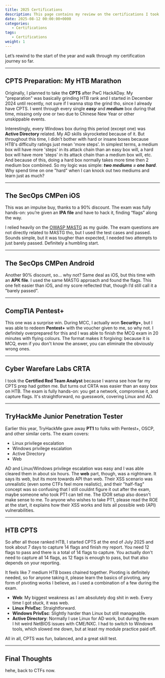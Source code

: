 ```yaml
---
title: 2025 Certifications
description: This page contains my review on the certifications I took this year, including CMPen (iOS & Android), Pentest+, CRTA, PT1 and CPTS.
date: 2025-08-12 00:00:00+0000
categories:
   - Certifications
tags:
   - Certifications
weight: 1     
---
```

Let’s rewind to the start of the year and walk through my certification journey so far. 

---

## **CPTS Preparation: My HTB Marathon**  

Originally, I planned to take the **CPTS** after PwC HackADay. My "preparation" was basically grinding HTB rank and I started in December 2024 until recently, not sure if I wanna stop the grind tho, since I already have CPTS. I went through every single ***easy*** and ***medium*** box during that time, missing only one or two due to Chinese New Year or other unskippable events.  

Interestingly, every Windows box during this period (except one) was **Active Directory** related. My AD skills skyrocketed because of it. But throughout this time, I didn't bother with hard or insane boxes because HTB's difficulty ratings just mean 'more steps'. In simplest terms, a medium box will have more 'steps' in its attack chain than an easy box will, a hard box will have more 'steps' in its attack chain than a medium box will, etc. And because of this, doing a hard box normally takes more time then 2 medium box combined. So my logic was simple: ***two mediums = one hard***. Why spend time on one "hard" when I can knock out two mediums and learn just as much?  

---

## **The SecOps CMPen iOS**  

This was an impulse buy, thanks to a 90% discount. The exam was fully hands-on: you’re given an **IPA file** and have to hack it, finding “flags” along the way.  

I relied heavily on the [OWASP MASTG](https://mas.owasp.org/MASTG/) as my guide. The exam questions are not directly related to MASTG tho, but I used the test cases and passed. Sounds simple, but it was tougher than expected, I needed two attempts to just barely passed. Definitely a humbling start.  

---

## **The SecOps CMPen Android**  

Another 90% discount, so… why not? Same deal as iOS, but this time with an **APK file**. I used the same MASTG approach and found the flags. This one felt easier than iOS, and my score reflected that, though I’d still call it a "barely passed".  

---

## **CompTIA Pentest+**  

This one was a surprise win. During MCC, I actually won **Security+**, but I was able to redeem **Pentest+** with the voucher given to me, so why not. I definitely overprepared for this and I was able to  finish the MCQ exam in 20 minutes with flying colours. The format makes it forgiving: because it is MCQ, even if you don't know the answer, you can eliminate the obviously wrong ones.  

---

## **Cyber Warefare Labs CRTA**  

I took the **Certified Red Team Analyst** because I wanna see  how far my CPTS prep had gotten me. But turns out CRTA was easier than an easy box on HTB. The exam is fully hands-on: you get a network, compromise it, and capture flags. It's straightforward, no guesswork, covering Linux and AD. 

---

## **TryHackMe Junior Penetration Tester**  

Earlier this year, TryHackMe gave away **PT1** to folks with Pentest+, OSCP, and other similar certs. The exam covers:  

- Linux privilege escalation  
- Windows privilege escalation  
- Active Directory  
- Web  

AD and Linux/Windows privilege escalation was easy and I was able cleared them in about six hours. The **web** part, though, was a nightmare. It says its web, but its more towards API than web. Their XSS scenario was unrealistic (even some CTFs feel more realistic), and their "half-flag" concept was so confusing that I still couldnt figure it out after the exam, maybe someone who took PT1 can tell me. The IDOR setup also doesn't make sense to me. To anyone who wishes to take PT1, please read the ROE at the start, it explains how their XSS works and lists all possible web (API) vulnerabilities.  

---

## **HTB CPTS**  

So after all those ranked HTB, I started CPTS at the end of July 2025 and took about 7 days to capture 14 flags and finish my report. You need 12 flags to pass and there is a total of 14 flags to capture. You actually don't need to capture all 14 flags, as 12 flags is enough to pass, but that also depends on your reporting.

It feels like 7 medium HTB boxes chained together. Pivoting is definitely needed, so for anyone taking it, please learn the basics of pivoting, any form of pivoting works I believe, as I used a combination of a few during the exam.  

- **Web**: My biggest weakness as I am absolutely dog shit in web. Every time I got stuck, it was web.  
- **Linux PrivEsc**: Straightforward.  
- **Windows PrivEsc**: Slightly harder than Linux but still manageable.  
- **Active Directory**: Normally I use Linux for AD work, but during the exam I hit weird NetBIOS issues with CME/NXC. I had to switch to Windows tools, which slowed me down, but at least my module practice paid off.  

All in all, CPTS was fun, balanced, and a great skill test.  

---

## Final Thoughts  

hehe, back to CTFs now.